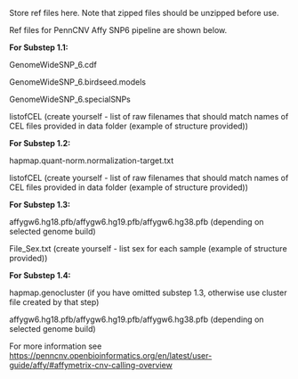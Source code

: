 Store ref files here. Note that zipped files should be unzipped before use.

Ref files for PennCNV Affy SNP6 pipeline are shown below.

**For Substep 1.1:**

GenomeWideSNP_6.cdf

GenomeWideSNP_6.birdseed.models

GenomeWideSNP_6.specialSNPs

listofCEL (create yourself - list of raw filenames that should match names of CEL files provided in data folder (example of structure provided))

**For Substep 1.2:**

hapmap.quant-norm.normalization-target.txt

listofCEL (create yourself - list of raw filenames that should match names of CEL files provided in data folder (example of structure provided))

**For Substep 1.3:**

affygw6.hg18.pfb/affygw6.hg19.pfb/affygw6.hg38.pfb (depending on selected genome build)

File_Sex.txt (create yourself - list sex for each sample (example of structure provided))

**For Substep 1.4:**

hapmap.genocluster (if you have omitted substep 1.3, otherwise use cluster file created by that step)

affygw6.hg18.pfb/affygw6.hg19.pfb/affygw6.hg38.pfb (depending on selected genome build)

For more information see https://penncnv.openbioinformatics.org/en/latest/user-guide/affy/#affymetrix-cnv-calling-overview


